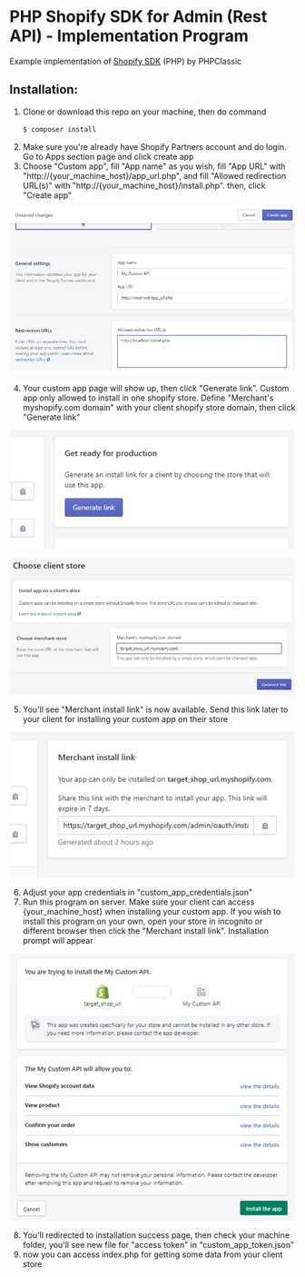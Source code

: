 # PHP Shopify SDK for Admin (Rest API) - Implementation Program
Example implementation of [Shopify SDK](https://github.com/phpclassic/php-shopify) (PHP) by PHPClassic

## Installation:
1. Clone or download this repo on your machine, then do command 
    ```sh
    $ composer install
    ```
2. Make sure you're already have Shopify Partners account and do login. Go to Apps section page and click create app
3. Choose "Custom app", fill "App name" as you wish, fill "App URL" with "http://{your_machine_host}/app_url.php", and fill "Allowed redirection URL(s)" with "http://{your_machine_host}/install.php". then, click "Create app"

![alt text](screenshots/installation_3.jpg?raw=true "Create Custom App")

4. Your custom app page will show up, then click "Generate link". Custom app only allowed to install in one shopify store. Define "Merchant's myshopify.com domain" with your client shopify store domain, then click "Generate link"

![alt text](screenshots/installation_4_1.jpg?raw=true "Custom App Homepage")

![alt text](screenshots/installation_4_2.jpg?raw=true "Generate Link Page")

5. You'll see "Merchant install link" is now available. Send this link later to your client for installing your custom app on their store

![alt text](screenshots/installation_5.jpg?raw=true "Custom App Homepage")

6. Adjust your app credentials in "custom_app_credentials.json"
7. Run this program on server. Make sure your client can access {your_machine_host} when installing your custom app. If you wish to install this program on your own, open your store in incognito or different browser then click the "Merchant install link". Installation prompt will appear

![alt text](screenshots/installation_7.jpg?raw=true "Custom App Installation Prompt")

8. You'll redirected to installation success page, then check your machine folder, you'll see new file for "access token" in "custom_app_token.json"
9. now you can access index.php for getting some data from your client store